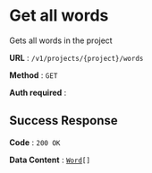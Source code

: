 # Get all words

Gets all words in the project

**URL** : `/v1/projects/{project}/words`

**Method** : `GET`

**Auth required** :

## Success Response

**Code** : `200 OK`

**Data Content** : [`Word`](word.md)`[]`
